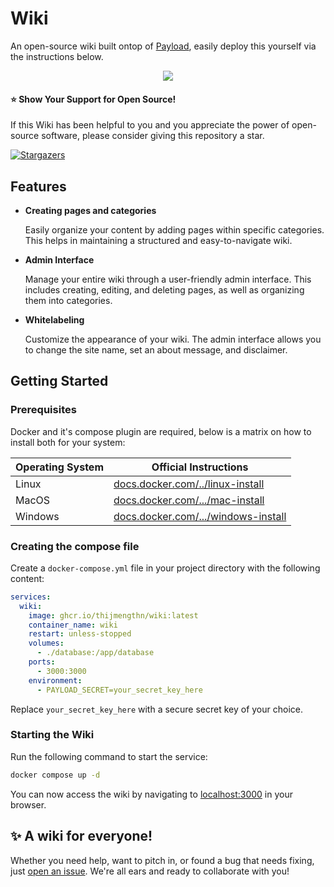 
# Wiki

An open-source wiki built ontop of [Payload](https://payloadcms.com), easily deploy this yourself via the instructions below.

<p align="center">
  <img src="https://i.imgur.com/MuuSWcV.png">
</p>



#### ⭐ Show Your Support for Open Source!

If this Wiki has been helpful to you and you appreciate the power of open-source software, please consider giving this repository a star.

[![Stargazers](https://reporoster.com/stars/dark/notext/ThijmenGThN/wiki)](https://github.com/ThijmenGThN/wiki/stargazers)



## Features

- **Creating pages and categories**

    Easily organize your content by adding pages within specific categories. This helps in maintaining a structured and easy-to-navigate wiki.

- **Admin Interface**

    Manage your entire wiki through a user-friendly admin interface. This includes creating, editing, and deleting pages, as well as organizing them into categories.

- **Whitelabeling**

    Customize the appearance of your wiki. The admin interface allows you to change the site name, set an about message, and disclaimer.



## Getting Started

### Prerequisites 

Docker and it's compose plugin are required, below is a matrix on how to install both for your system:

|Operating System|Official Instructions|
|-|-|
|Linux|[docs.docker.com/../linux-install](https://docs.docker.com/desktop/install/linux-install/)
|MacOS|[docs.docker.com/.../mac-install](https://docs.docker.com/desktop/install/mac-install/)
|Windows|[docs.docker.com/.../windows-install](https://docs.docker.com/desktop/install/windows-install/)

### Creating the compose file

Create a `docker-compose.yml` file in your project directory with the following content:

```yaml
services:
  wiki:
    image: ghcr.io/thijmengthn/wiki:latest
    container_name: wiki
    restart: unless-stopped
    volumes:
      - ./database:/app/database
    ports:
      - 3000:3000
    environment:
      - PAYLOAD_SECRET=your_secret_key_here
```

Replace `your_secret_key_here` with a secure secret key of your choice.

### Starting the Wiki

Run the following command to start the service:

```sh
docker compose up -d
```

You can now access the wiki by navigating to [localhost:3000](http://localhost:3000) in your browser.



## ✨ A wiki for everyone!

Whether you need help, want to pitch in, or found a bug that needs fixing, just [open an issue](https://github.com/ThijmenGThN/swaparr/issues). We're all ears and ready to collaborate with you!
